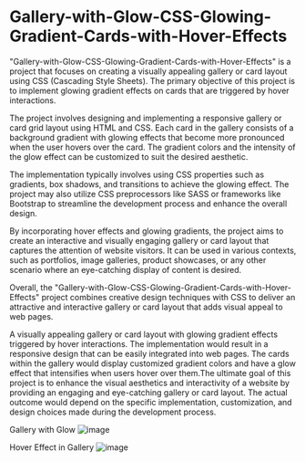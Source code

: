 # Gallery-with-Glow-CSS-Glowing-Gradient-Cards-with-Hover-Effects

"Gallery-with-Glow-CSS-Glowing-Gradient-Cards-with-Hover-Effects" is a project that focuses on creating a visually appealing gallery or card layout using CSS (Cascading Style Sheets). The primary objective of this project is to implement glowing gradient effects on cards that are triggered by hover interactions.

The project involves designing and implementing a responsive gallery or card grid layout using HTML and CSS. Each card in the gallery consists of a background gradient with glowing effects that become more pronounced when the user hovers over the card. The gradient colors and the intensity of the glow effect can be customized to suit the desired aesthetic.

The implementation typically involves using CSS properties such as gradients, box shadows, and transitions to achieve the glowing effect. The project may also utilize CSS preprocessors like SASS or frameworks like Bootstrap to streamline the development process and enhance the overall design.

By incorporating hover effects and glowing gradients, the project aims to create an interactive and visually engaging gallery or card layout that captures the attention of website visitors. It can be used in various contexts, such as portfolios, image galleries, product showcases, or any other scenario where an eye-catching display of content is desired.

Overall, the "Gallery-with-Glow-CSS-Glowing-Gradient-Cards-with-Hover-Effects" project combines creative design techniques with CSS to deliver an attractive and interactive gallery or card layout that adds visual appeal to web pages.

A visually appealing gallery or card layout with glowing gradient effects triggered by hover interactions. The implementation would result in a responsive design that can be easily integrated into web pages. The cards within the gallery would display customized gradient colors and have a glow effect that intensifies when users hover over them.The ultimate goal of this project is to enhance the visual aesthetics and interactivity of a website by providing an engaging and eye-catching gallery or card layout. The actual outcome would depend on the specific implementation, customization, and design choices made during the development process.


Gallery with Glow
![image](https://user-images.githubusercontent.com/93258349/216832913-a6a37100-7942-465f-8a52-ea267129d91f.png)

Hover Effect in Gallery
![image](https://user-images.githubusercontent.com/93258349/216832945-b6f44029-1948-4718-ac84-ebbdd1bc10ba.png)
